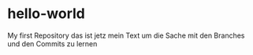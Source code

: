 # hello-world
My first Repository
das ist jetz mein Text um die Sache mit den Branches und den Commits zu lernen
